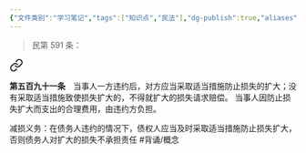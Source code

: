```yaml
---
{"文件类别":"学习笔记","tags":["知识点","民法"],"dg-publish":true,"aliases":["减损规则"],"permalink":"/学习笔记studyup/知识点cheese/减损义务/","dgPassFrontmatter":true,"created":"2024-07-06T17:18:51.094+08:00","updated":"2024-10-26T18:28:30.587+08:00"}
---
```


>民第 591 条：
<div class="transclusion internal-embed is-loaded"><a class="markdown-embed-link" href="////#t591" aria-label="Open link"><svg xmlns="http://www.w3.org/2000/svg" width="24" height="24" viewBox="0 0 24 24" fill="none" stroke="currentColor" stroke-width="2" stroke-linecap="round" stroke-linejoin="round" class="svg-icon lucide-link"><path d="M10 13a5 5 0 0 0 7.54.54l3-3a5 5 0 0 0-7.07-7.07l-1.72 1.71"></path><path d="M14 11a5 5 0 0 0-7.54-.54l-3 3a5 5 0 0 0 7.07 7.07l1.71-1.71"></path></svg></a><div class="markdown-embed">



**第五百九十一条**　当事人一方违约后，对方应当采取适当措施防止损失的扩大；没有采取适当措施致使损失扩大的，不得就扩大的损失请求赔偿。
当事人因防止损失扩大而支出的合理费用，由违约方负担。 

</div></div>


减损义务：在债务人违约的情况下，债权人应当及时采取适当措施防止损失扩大，否则债务人对扩大的损失不承担责任 #背诵/概念 